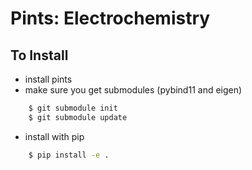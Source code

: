 # Pints: Electrochemistry

## To Install 

- install pints
- make sure you get submodules (pybind11 and eigen)
```bash
    $ git submodule init
    $ git submodule update
```
- install with pip
```bash
    $ pip install -e .
```
